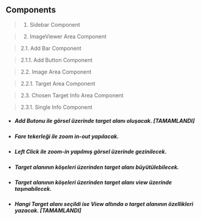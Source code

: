 ## Components
> 1. Sidebar Component

> 2. ImageViewer Area Component

> 2.1. Add Bar Component 

> 2.1.1. Add Button Component

> 2.2. Image Area Component

> 2.2.1. Target Area Component

> 2.3. Chosen Target Info Area Component

> 2.3.1. Single Info Component


* #####  Add Butonu ile görsel üzerinde target alanı oluşacak.  [TAMAMLANDI]

* #####  Fare tekerleği ile zoom in-out yapılacak.

* #####  Left Click ile zoom-in yapılmış görsel üzerinde gezinilecek.

* #####  Target alanının köşeleri üzerinden target alanı büyütülebilecek.

* #####  Target alanının köşeleri üzerinden target alanı view üzerinde taşınabilecek.

* #####  Hangi Target alanı seçildi ise View altında o target alanının özellikleri yazacak. [TAMAMLANDI]
